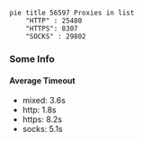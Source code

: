 
```mermaid
pie title 56597 Proxies in list
    "HTTP" : 25480
    "HTTPS": 8307
    "SOCKS" : 29802
```

### Some Info
#### Average Timeout

- mixed: 3.6s
- http: 1.8s
- https: 8.2s
- socks: 5.1s